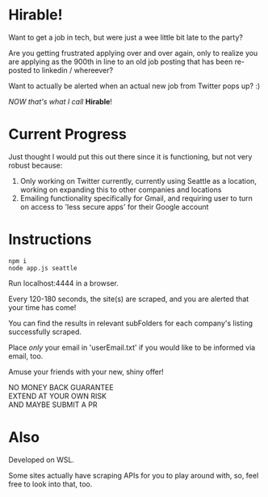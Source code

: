 # Hirable!

Want to get a job in tech, but were just a wee little bit late to the party?

Are you getting frustrated applying over and over again, only
to realize you are applying as the 900th in line to an old
job posting that has been re-posted to linkedin / whereever?

Want to actually be alerted when an actual new job from Twitter
pops up? :)

*NOW that's what I call* **Hirable**!

# Current Progress

Just thought I would put this out there since it is functioning, 
but not very robust because:

1. Only working on Twitter currently, currently using Seattle as a location, working on expanding this to other companies and locations
2. Emailing functionality specifically for Gmail, and requiring user to turn on access to 'less secure apps' for their Google account


# Instructions
```
npm i
node app.js seattle
```

Run localhost:4444 in a browser. 

Every 120-180 seconds, the site(s) are scraped, and you are alerted
that your time has come! 

You can find the results in relevant subFolders for each company's 
listing successfully scraped. 

Place *only* your email in 'userEmail.txt' if you would like to be informed
via email, too. 

Amuse your friends with your new, shiny offer! 

NO MONEY BACK GUARANTEE  
EXTEND AT YOUR OWN RISK  
AND MAYBE SUBMIT A PR  

# Also

Developed on WSL.

Some sites actually have scraping APIs for you to play around 
with, so, feel free to look into that, too. 

